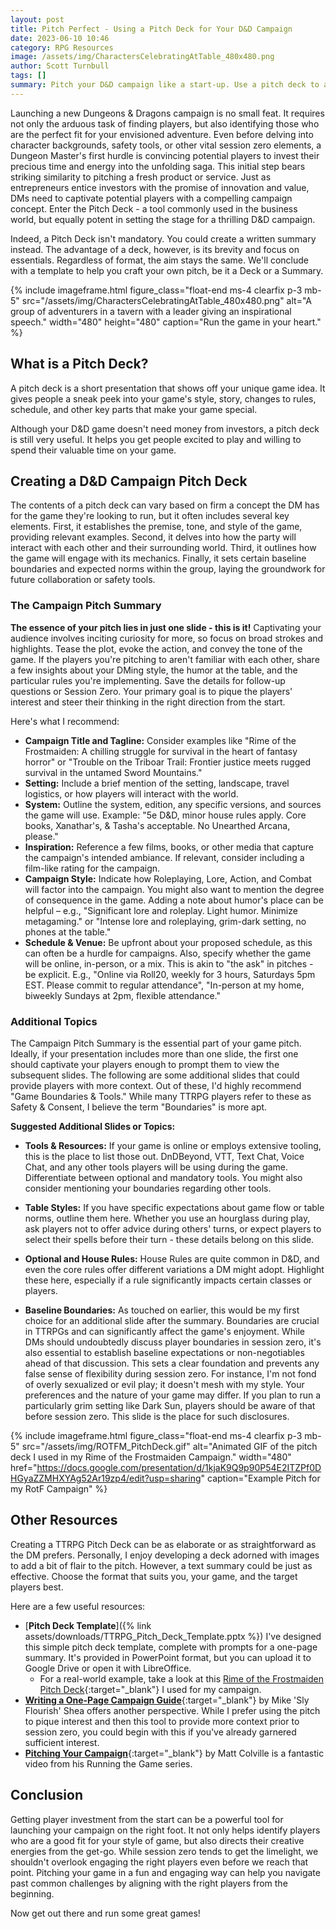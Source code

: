 ```yaml
---
layout: post
title: Pitch Perfect - Using a Pitch Deck for Your D&D Campaign
date: 2023-06-10 10:46
category: RPG Resources
image: /assets/img/CharactersCelebratingAtTable_480x480.png
author: Scott Turnbull
tags: []
summary: Pitch your D&D campaign like a start-up. Use a pitch deck to attract the right players, align expectations and kickstart a successful game.
---
```

Launching a new Dungeons & Dragons campaign is no small feat. It requires not only the arduous task of finding players, but also identifying those who are the perfect fit for your envisioned adventure. Even before delving into character backgrounds, safety tools, or other vital session zero elements, a Dungeon Master's first hurdle is convincing potential players to invest their precious time and energy into the unfolding saga. This initial step bears striking similarity to pitching a fresh product or service. Just as entrepreneurs entice investors with the promise of innovation and value, DMs need to captivate potential players with a compelling campaign concept. Enter the Pitch Deck - a tool commonly used in the business world, but equally potent in setting the stage for a thrilling D&D campaign.

Indeed, a Pitch Deck isn't mandatory. You could create a written summary instead. The advantage of a deck, however, is its brevity and focus on essentials. Regardless of format, the aim stays the same. We'll conclude with a template to help you craft your own pitch, be it a Deck or a Summary.

{% include imageframe.html
  figure_class="float-end ms-4 clearfix p-3 mb-5"
  src="/assets/img/CharactersCelebratingAtTable_480x480.png"
  alt="A group of adventurers in a tavern with a leader giving an inspirational speech."
  width="480"
  height="480"
  caption="Run the game in your heart."
%}

## What is a Pitch Deck?

A pitch deck is a short presentation that shows off your unique game idea. It gives people a sneak peek into your game's style, story, changes to rules, schedule, and other key parts that make your game special.

Although your D&D game doesn't need money from investors, a pitch deck is still very useful. It helps you get people excited to play and willing to spend their valuable time on your game.


## Creating a D&D Campaign Pitch Deck

The contents of a pitch deck can vary based on firm a concept the DM has for the game they're looking to run, but it often includes several key elements. First, it establishes the premise, tone, and style of the game, providing relevant examples. Second, it delves into how the party will interact with each other and their surrounding world. Third, it outlines how the game will engage with its mechanics. Finally, it sets certain baseline boundaries and expected norms within the group, laying the groundwork for future collaboration or safety tools. 

### The Campaign Pitch Summary

**The essence of your pitch lies in just one slide - this is it!** Captivating your audience involves inciting curiosity for more, so focus on broad strokes and highlights. Tease the plot, evoke the action, and convey the tone of the game. If the players you're pitching to aren't familiar with each other, share a few insights about your DMing style, the humor at the table, and the particular rules you're implementing. Save the details for follow-up questions or Session Zero. Your primary goal is to pique the players' interest and steer their thinking in the right direction from the start.

Here's what I recommend:

* **Campaign Title and Tagline:** Consider examples like "Rime of the Frostmaiden: A chilling struggle for survival in the heart of fantasy horror" or "Trouble on the Triboar Trail: Frontier justice meets rugged survival in the untamed Sword Mountains."
* **Setting:** Include a brief mention of the setting, landscape, travel logistics, or how players will interact with the world.
* **System:** Outline the system, edition, any specific versions, and sources the game will use. Example: "5e D&D, minor house rules apply. Core books, Xanathar's, & Tasha's acceptable. No Unearthed Arcana, please."
* **Inspiration:** Reference a few films, books, or other media that capture the campaign's intended ambiance. If relevant, consider including a film-like rating for the campaign.
* **Campaign Style:** Indicate how Roleplaying, Lore, Action, and Combat will factor into the campaign. You might also want to mention the degree of consequence in the game. Adding a note about humor's place can be helpful – e.g., "Significant lore and roleplay. Light humor. Minimize metagaming." or "Intense lore and roleplaying, grim-dark setting, no phones at the table."
* **Schedule & Venue:** Be upfront about your proposed schedule, as this can often be a hurdle for campaigns. Also, specify whether the game will be online, in-person, or a mix. This is akin to "the ask" in pitches - be explicit. E.g., "Online via Roll20, weekly for 3 hours, Saturdays 5pm EST. Please commit to regular attendance", "In-person at my home, biweekly Sundays at 2pm, flexible attendance."

### Additional Topics

The Campaign Pitch Summary is the essential part of your game pitch. Ideally, if your presentation includes more than one slide, the first one should captivate your players enough to prompt them to view the subsequent slides. The following are some additional slides that could provide players with more context. Out of these, I'd highly recommend "Game Boundaries & Tools." While many TTRPG players refer to these as Safety & Consent, I believe the term "Boundaries" is more apt.

**Suggested Additional Slides or Topics:**

* **Tools & Resources:** If your game is online or employs extensive tooling, this is the place to list those out. DnDBeyond, VTT, Text Chat, Voice Chat, and any other tools players will be using during the game. Differentiate between optional and mandatory tools. You might also consider mentioning your boundaries regarding other tools.

* **Table Styles:** If you have specific expectations about game flow or table norms, outline them here. Whether you use an hourglass during play, ask players not to offer advice during others' turns, or expect players to select their spells before their turn - these details belong on this slide.

* **Optional and House Rules:** House Rules are quite common in D&D, and even the core rules offer different variations a DM might adopt. Highlight these here, especially if a rule significantly impacts certain classes or players.

* **Baseline Boundaries:** As touched on earlier, this would be my first choice for an additional slide after the summary. Boundaries are crucial in TTRPGs and can significantly affect the game's enjoyment. While DMs should undoubtedly discuss player boundaries in session zero, it's also essential to establish baseline expectations or non-negotiables ahead of that discussion. This sets a clear foundation and prevents any false sense of flexibility during session zero. For instance, I'm not fond of overly sexualized or evil play; it doesn't mesh with my style. Your preferences and the nature of your game may differ. If you plan to run a particularly grim setting like Dark Sun, players should be aware of that before session zero. This slide is the place for such disclosures.

{% include imageframe.html
  figure_class="float-end ms-4 clearfix p-3 mb-5"
  src="/assets/img/ROTFM_PitchDeck.gif"
  alt="Animated GIF of the pitch deck I used in my Rime of the Frostmaiden Campaign."
  width="480"
  href="https://docs.google.com/presentation/d/1kjaK9Q9p90P54E2ITZPf0DHGyaZZMHXYAg52Ar19zp4/edit?usp=sharing"
  caption="Example Pitch for my RotF Campaign"
%}

## Other Resources

Creating a TTRPG Pitch Deck can be as elaborate or as straightforward as the DM prefers. Personally, I enjoy developing a deck adorned with images to add a bit of flair to the pitch. However, a text summary could be just as effective. Choose the format that suits you, your game, and the target players best.

Here are a few useful resources:

* [**Pitch Deck Template**]({% link assets/downloads/TTRPG_Pitch_Deck_Template.pptx %}) I've designed this simple pitch deck template, complete with prompts for a one-page summary. It's provided in PowerPoint format, but you can upload it to Google Drive or open it with LibreOffice.
    * For a real-world example, take a look at this [Rime of the Frostmaiden Pitch Deck](https://docs.google.com/presentation/d/1kjaK9Q9p90P54E2ITZPf0DHGyaZZMHXYAg52Ar19zp4/edit?usp=sharing){:target="_blank"} I used for my campaign.
* [**Writing a One-Page Campaign Guide**](https://slyflourish.com/one_page_campaign_guide.html){:target="_blank"} by Mike 'Sly Flourish' Shea offers another perspective. While I prefer using the pitch to pique interest and then this tool to provide more context prior to session zero, you could begin with this if you've already garnered sufficient interest.
* [**Pitching Your Campaign**](https://youtu.be/MtH1SP1grxo){:target="_blank"} by Matt Colville is a fantastic video from his Running the Game series.

## Conclusion

Getting player investment from the start can be a powerful tool for launching your campaign on the right foot. It not only helps identify players who are a good fit for your style of game,  but also directs their creative energies from the get-go. While session zero tends to get the limelight, we shouldn't overlook engaging the right players even before we reach that point. Pitching your game in a fun and engaging way can help you navigate past common challenges by aligning with the right players from the beginning.

Now get out there and run some great games!